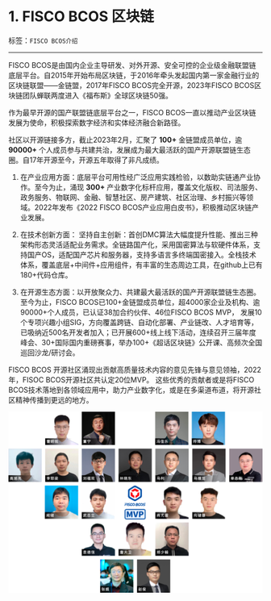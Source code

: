 # 1. FISCO BCOS 区块链

标签：``FISCO BCOS介绍`` 

---

FISCO BCOS是由国内企业主导研发、对外开源、安全可控的企业级金融联盟链底层平台。自2015年开始布局区块链，于2016年牵头发起国内第一家金融行业的区块链联盟——金链盟，2017年FISCO BCOS完全开源，2023年FISCO BCOS区块链团队蝉联两度进入《福布斯》全球区块链50强。

作为最早开源的国产联盟链底层平台之一，FISCO BCOS一直以推动产业区块链发展为使命，积极探索数字经济和实体经济融合新路径。

社区以开源链接多方，截止2023年2月，汇聚了 **100+** 金链盟成员单位，逾 **90000+** 个人成员参与共建共治，发展成为最大最活跃的国产开源联盟链生态圈。自17年开源至今，开源五年取得了非凡成绩。

1. 在产业应用方面：底层平台可用性经广泛应用实践检验，以数助实链通产业协作。至今为止，涌现 **300+** 产业数字化标杆应用，覆盖文化版权、司法服务、政务服务、物联网、金融、智慧社区、房产建筑、社区治理、乡村振兴等领域。2022年发布《2022 FISCO BCOS产业应用白皮书》，积极推动区块链产业发展。


2. 在技术创新方面： 坚持自主创新：首创DMC算法大幅度提升性能、推出三种架构形态灵活适配业务需求。全链路国产化，采用国密算法与软硬件体系，支持国产OS，适配国产芯片和服务器，支持多语言多终端国密接入。全栈技术体系，覆盖底层+中间件+应用组件，有丰富的生态周边工具，在github上已有180+代码仓库。


3. 在开源生态方面：以开放聚众力、共建最大最活跃的国产开源联盟链生态圈。至今为止，FISCO BCOS已100+金链盟成员单位，超4000家企业及机构、逾90000+个人成员，已认证38加合约伙伴、46位FISCO BCOS MVP， 发展10个专项兴趣小组SIG，方向覆盖跨链、自动化部署、产业链改、人才培育等，已吸纳近500名开发者加入；已开展600+线上线下活动，连续召开三届年度峰会、30+国际国内重磅赛事，举办100+《超话区块链》公开课、高频次全国巡回沙龙/研讨会。

FISCO BCOS 开源社区涌现出贡献高质量技术内容的意见先锋与意见领袖，2022年，FISOC BCOS开源社区共认定20位MVP。 
这些优秀的贡献者或是将FISCO BCOS技术落地到各领域应用中，助力产业数字化，或是在多渠道布道，将开源社区精神传播到更远的地方。


![](../../images/community/img_1.png)




